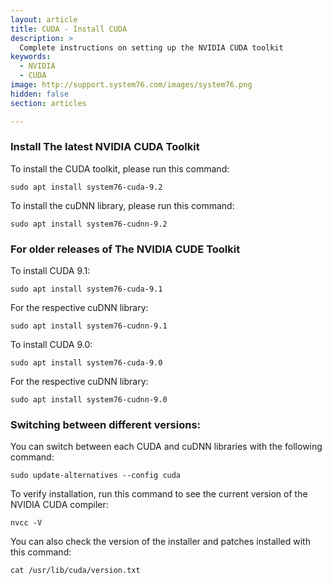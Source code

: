 ```yaml
---
layout: article
title: CUDA - Install CUDA
description: >
  Complete instructions on setting up the NVIDIA CUDA toolkit
keywords:
  - NVIDIA
  - CUDA
image: http://support.system76.com/images/system76.png
hidden: false
section: articles

---
```


### Install The latest NVIDIA CUDA Toolkit

To install the CUDA toolkit, please run this command:

```
sudo apt install system76-cuda-9.2
```

To install the cuDNN library, please run this command:

```
sudo apt install system76-cudnn-9.2
```

### For older releases of The NVIDIA CUDE Toolkit

To install CUDA 9.1:

```
sudo apt install system76-cuda-9.1
```

For the respective cuDNN library:

```
sudo apt install system76-cudnn-9.1
```

To install CUDA 9.0:

```
sudo apt install system76-cuda-9.0
```

For the respective cuDNN library:

```
sudo apt install system76-cudnn-9.0
```

### Switching between different versions:

You can switch between each CUDA and cuDNN libraries with the following command:

```
sudo update-alternatives --config cuda
```

To verify installation, run this command to see the current version of the NVIDIA CUDA compiler:

```
nvcc -V
```

You can also check the version of the installer and patches installed with this command:

```
cat /usr/lib/cuda/version.txt
```
